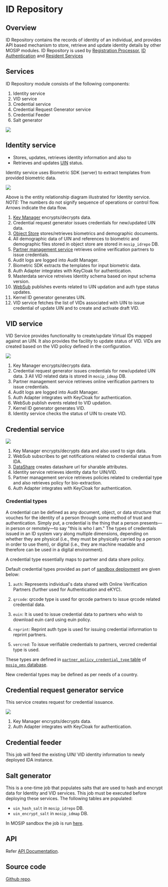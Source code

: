 # ID Repository

## Overview
ID Repository contains the records of identity of an individual, and provides API based mechanism to store, retrieve and update identity details by other MOSIP modules. ID Repository is used by [Registration Processor](registration-processor.md), [ID Authentication](id-authentication-services.md) and [Resident Services](resdient-services.md)

## Services
ID Repository module consists of the following components:
1. Identity service
1. VID service 
1. Credential service
1. Credential Request Generator service
1. Credential Feeder 
1. Salt generator 

![](_images/id-repository.png)


## Identity service
* Stores, updates, retrieves identity information and also to 
* Retrieves and updates [UIN](identifiers.md#uin) status.

Identity service uses Biometric SDK (server) to extract templates from provided biometric data.

![](_images/identity-service.png)


Above is the entity relationship diagram illustrated for Identity service.
*NOTE:* The numbers do not signify sequence of operations or control flow. Arrows indicate the data flow.

1. [Key Manager](keymanager.md) encrypts/decrypts data.
2. Credential request generator issues credentials for new/updated UIN data.
3. [Object Store](storage.md#object-store) stores/retrieves biometrics and demographic documents.
4. All demographic data of UIN and references to biometric and demographic files stored in object store are stored in `mosip_idrepo` DB.
5. [Partner management service](partner-management-services.md) retrieves online verification partners to issue credentials.
6. Audit logs are logged into Audit Manager.
7. Biometric SDK extracts the templates for input biometric data.
8. Auth Adapter integrates with KeyCloak for authentication.
9. Masterdata service retreives Identity schema based on input schema version.
10. [WebSub](websub.md) publishes events related to UIN updation and auth type status updates.
11. Kernel ID generator generates UIN.
12. VID service fetches the list of VIDs associated with UIN to issue credential of update UIN and to create and activate draft VID.

## VID service
VID Service provides functionality to create/update Virtual IDs mapped against an UIN. It also provides the facility to update status of VID. VIDs are created based on the VID policy defined in the configuration.

![](_images/VID-service.png)

1. Key Manager encrypts/decrypts data.
2. Credential request generator issues credentials for new/updated UIN data.
3  All VID related data is stored in `mosip_idmap` DB.
4. Partner management service retrieves online verification partners to issue credentials.
5. Audit logs are logged into Audit Manager.
6. Auth Adapter integrates with KeyCloak for authentication.
7. WebSub publish events related to VID updation.
8. Kernel ID generator generates VID.
9. Identity service checks the status of UIN to create VID.

## Credential service

![](_images/credential-service.png)

1. Key Manager encrypts/decrypts data and also used to sign data.
2. WebSub subscribes to get notifications related to credential status from IDA.
3. [DataShare](datashare.md) creates datashare url for sharable attributes.
4. Identity service retrieves identity data for UIN/VID.
5. Partner management service retrieves policies related to credential type and also retrieves policy for bio-extraction.
6. Auth Adapter integrates with KeyCloak for authentication.

### Credential types

A credential can be defined as any document, object, or data structure that vouches for the identity of a person through some method of trust and authentication. Simply put, a credential is the thing that a person presents—in person or remotely—to say "this is who I am." The types of credentials issued in an ID system vary along multiple dimensions, depending on  whether they are physical (i.e., they must be physically carried by a person in order to use them), or digital (i.e., they are machine readable and therefore can be used in a digital environment). 

A credential type essentially maps to partner and data share policy.  

Default credential types provided as part of [sandbox deployment](sandbox-deployment.md) are given below:
1. `auth`: Represents individual's data shared with Online Verification Partners (further used for Authentication and eKYC). 

2. `qrcode`: qrcode type is used for qrcode partners to issue qrcode related credential data.
3. `euin`: It is used to issue credential data to partners who wish to download euin card using euin policy.
4. `reprint`: Reprint auth type is used for issuing credential information to reprint partners.
5. `vercred`: To issue verifiable credentials to partners, vercred credential type is used.

These types are defined in [`partner_policy_credential_type` table](https://github.com/mosip/partner-management-services/blob/release-1.2.0/db_scripts/mosip_pms/ddl/pms-partner_policy_credential_type.sql) of [`mosip_pms` database](https://github.com/mosip/partner-management-services/blob/release-1.2.0/db_scripts/mosip_pms/).

New credential types may be defined as per needs of a country.

## Credential request generator service
This service creates request for credential issuance.

![](_images/credential-request-generator.png)

1. Key Manager encrypts/decrypts data.
2. Auth Adapter integrates with KeyCloak for authentication.

## Credential feeder
This job will feed the existing UIN/ VID identity information to newly deployed IDA instance.

## Salt generator 
This is a one-time job that populates salts that are used to hash and encrypt data for Identity and VID services. This job must be executed before deploying these services.  The following tables are populated:
* `uin_hash_salt` in `mosip_idrepo` DB.
* `uin_encrypt_salt` in `mosip_idmap` DB.

In MOSIP sandbox the job is run [here](https://github.com/mosip/mosip-infra/blob/release-1.2.0/deployment/v3/mosip/idrepo/install.sh).

## API
Refer [API Documentation](https://mosip.github.io/documentation/release-1.2.0/release-1.2.0.html).

## Source code 
[Github repo](https://github.com/mosip/id-repository/tree/release-1.2.0).

